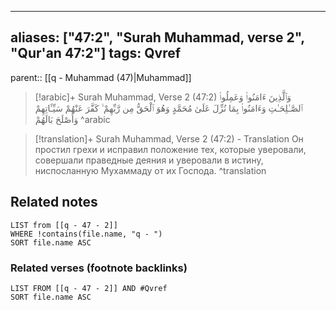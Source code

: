 
---
aliases: ["47:2", "Surah Muhammad, verse 2", "Qur'an 47:2"]
tags: Qvref
---

parent:: [[q - Muhammad (47)|Muhammad]]

> [!arabic]+ Surah Muhammad, Verse 2 (47:2)
> <span class="quran-arabic">وَٱلَّذِينَ ءَامَنُوا۟ وَعَمِلُوا۟ ٱلصَّـٰلِحَـٰتِ وَءَامَنُوا۟ بِمَا نُزِّلَ عَلَىٰ مُحَمَّدٍ وَهُوَ ٱلْحَقُّ مِن رَّبِّهِمْ ۙ كَفَّرَ عَنْهُمْ سَيِّـَٔاتِهِمْ وَأَصْلَحَ بَالَهُمْ</span>
^arabic

> [!translation]+ Surah Muhammad, Verse 2 (47:2) - Translation
> Он простил грехи и исправил положение тех, которые уверовали, совершали праведные деяния и уверовали в истину, ниспосланную Мухаммаду от их Господа.
^translation



## Related notes
```dataview
LIST from [[q - 47 - 2]]
WHERE !contains(file.name, "q - ")
SORT file.name ASC
```

### Related verses (footnote backlinks)
```dataview
LIST FROM [[q - 47 - 2]] AND #Qvref
SORT file.name ASC
```

